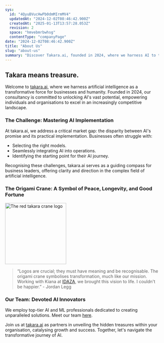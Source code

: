 ```yaml
---
sys:
  id: "4QyuBVucHwPb0dmMIrmMV4"
  updatedAt: "2024-12-02T08:46:42.900Z"
  createdAt: "2025-01-13T13:57:28.053Z"
  revision: 2
  space: "hmvebmrbwhsg"
  contentType: "companyPage"
date: "2024-12-02T08:46:42.900Z"
title: "About Us"
slug: "about-us"
summary: "Discover Takara.ai, founded in 2024, where we harness AI to transform businesses. We bridge the gap between AI's promise and practical use, guiding organizations in model selection and integration. Unlock your organization's hidden treasures with us."
---
```


## Takara means treasure.

Welcome to [takara.ai](/), where we harness artificial intelligence as a transformative force for businesses and humanity. Founded in 2024, our consultancy is committed to unlocking AI&#39;s vast potential, empowering individuals and organisations to excel in an increasingly competitive landscape.

### The Challenge: Mastering AI Implementation

At takara.ai, we address a critical market gap: the disparity between AI&#39;s promise and its practical implementation. Businesses often struggle with:

- Selecting the right models.
- Seamlessly integrating AI into operations.
- Identifying the starting point for their AI journey.

Recognising these challenges, takara.ai serves as a guiding compass for business leaders, offering clarity and direction in the complex field of artificial intelligence.

### The Origami Crane: A Symbol of Peace, Longevity, and Good Fortune

<img src="https://takara.ai/images/logo-24/TakaraAi.svg" width="200" height="200" alt="The red takara crane logo" />

> “Logos are crucial; they must have meaning and be recognisable. The origami crane symbolises transformation, much like our mission. Working with Kiana at [IDAZA](https://www.idaza.io/), we brought this vision to life. I couldn&#39;t be happier.” - Jordan Legg

### Our Team: Devoted AI Innovators

We employ top-tier AI and ML professionals dedicated to creating unparalleled solutions. Meet our team [here](/who-we-are/team/).

Join us at [takara.ai](/) as partners in unveiling the hidden treasures within your organisation, catalysing growth and success. Together, let&#39;s navigate the transformative journey of AI.


